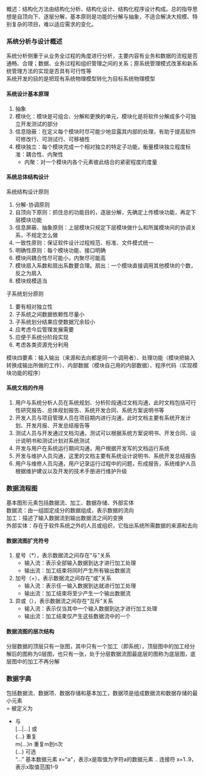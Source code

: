 概述：结构化方法由结构化分析、结构化设计、结构化程序设计构成。总的指导思想是自顶向下、逐层分解，基本原则是功能的分解与抽象，不适合解决大规模、特别复杂的项目，难以适应需求的变化。

### 系统分析与设计概述

系统分析侧重于从业务全过程的角度进行分析，主要内容有业务和数据的流程是否通畅、合理；数据、业务过程和组织管理之间的关系；原系统管理模式改革和新系统管理方法的实现是否具有可行性等  
系统开发的目的是把现有系统物理模型转化为目标系统物理模型

#### 系统设计基本原理

1. 抽象
2. 模块化：模块是可组合、分解和更换的单元，模块化是将软件分解成多个可独立开发测试的部分
3. 信息隐蔽：在定义每个模块时尽可能少地显露其内部的处理，有助于提高软件可修改行、可测试行、可移植性
4. 模块独立：每个模块完成一个相对独立的特定子功能，衡量模块独立程度标准：耦合性、内聚性
	* 内聚：对一个模块内各个元素彼此结合的紧密程度的度量

	
#### 系统总体结构设计

系统结构设计原则

1. 分解-协调原则
2. 自顶向下原则：抓住总的功能目的，逐层分解，先确定上传模块功能，再定下层模块功能
3. 信息屏蔽、抽象原则：上层模块只规定下层模块做什么和所属模块间的协调关系，不规定怎么做
4. 一致性原则：保证软件设计过程规范、标准、文件模式统一
5. 明确性原则：每个模块功能、接口明确
6. 模块间耦合性尽可能小，内聚尽可能高
7. 模块扇入系数和扇出系数要合理。扇出：一个模块直接调用其他模块的个数，反之为扇入
8. 模块规模适当

子系统划分原则

1. 要有相对独立性
2. 子系统之间数据依赖性尽量小
3. 子系统划分结果应使数据冗余较小
4. 应考虑今后管理发展需要
5. 应便于系统分阶段实现
6. 考虑各类资源充分利用

模块四要素：输入输出（来源和去向都是同一个调用者）、处理功能（模块把输入转换成输出所做的工作）、内部数据（模块自己用的内部数据）、程序代码（实现模块功能的程序）

#### 系统文档的作用
1. 用户与系统分析人员在系统规划、分析阶段通过文档沟通，此时文档包括可行性研究报告、总体规划报告、系统开发合同、系统方案说明书等
2. 开发人员与项目管理人员在项目期内进行沟通，此时文档主要有系统开发计划、开发月报、开发总结报告等
3. 测试人员与开发通过文档沟通，测试可以根据系统方案说明书、开发合同、设计说明书和测试计划对系统测试
4. 开发与用户在系统运行期间沟通，用户根据开发写的文档运行系统
5. 开发与维护人员沟通，这里的文档主要有系统设计说明书、系统开发总结报告
6. 用户与维修人员沟通，用户记录运行过程中的问题，形成报告，系统维护人员根据维护建议以及开发的技术手册进行维护升级

### 数据流程图
基本图形元素包括数据流、加工、数据存储、外部实体  
数据流：由一组固定成分的数据组成，表示数据的流向  
加工：描述了输入数据流到输出数据流之间的变换  
外部实体：存在于软件系统之外的人员或组织，它指出系统所需数据的来源和去向 
#### 数据流图扩充符号
1. 星号（*），表示数据流之间存在“与”关系
	* 输入流：表示全部输入数据到达才进行加工处理
	* 输出流：加工结束将同时产生所有输出数据流
2. 加号（+），表示数据流之间存在“或”关系
	* 输入流：表示任一输入数据到达就进行加工处理
	* 输出流：加工结束将至少产生一个输出数据流
3. 异或（），表示数据流之间存在“互斥”关系
	* 输入流：表示仅当其中一个输入数据到达才进行加工处理
	* 输出流：加工结束仅产生这些数据流中的一个

#### 数据流图的层次结构
分层数据的顶层只有一张图，其中只有一个加工（即系统），顶层图中的加工经分解后的图称为0层图，也只有一张，处于分层数据流图最底层的图称为底层图，底层图中的加工不再分解

### 数据字典
包括数据流、数据项、数据存储和基本加工，数据项是组成数据流和数据存储的最小元素  
= 被定义为  
+ 与  
[...|...] 或  
{...} 重复   
m{...}n 重复m到n次  
(...) 可选  
“...” 基本数据元素  x="a"，表示x是取值为字符a的数据元素
.. 连接符  x=1..9，表示x取值范围1-9

